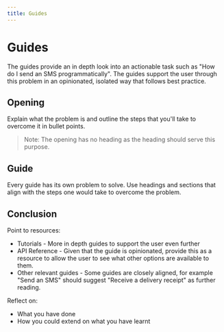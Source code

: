 ```yaml
---
title: Guides
---
```


# Guides

The guides provide an in depth look into an actionable task such as "How do I send an SMS programmatically". The guides support the user through this problem in an opinionated, isolated way that follows best practice.

## Opening

Explain what the problem is and outline the steps that you'll take to overcome it in bullet points.

> Note: The opening has no heading as the heading should serve this purpose.

## Guide

Every guide has its own problem to solve. Use headings and sections that align with the steps one would take to overcome the problem.

## Conclusion

Point to resources:

* Tutorials - More in depth guides to support the user even further
* API Reference - Given that the guide is opinionated, provide this as a resource to allow the user to see what other options are available to them.
* Other relevant guides - Some guides are closely aligned, for example "Send an SMS" should suggest "Receive a delivery receipt" as further reading.

Reflect on:

* What you have done
* How you could extend on what you have learnt
